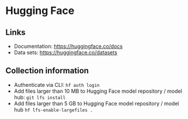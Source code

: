 # Hugging Face

## Links

- Documentation: https://huggingface.co/docs
- Data sets: https://huggingface.co/datasets

## Collection information

- Authenticate via CLI: `hf auth login`
- Add files larger than 10 MB to Hugging Face model repository / model hub: `git lfs install`
- Add files larger than 5 GB to Hugging Face model repository / model hub `hf lfs-enable-largefiles .`
